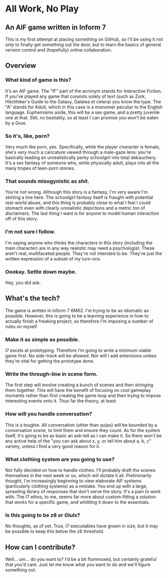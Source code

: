 # All Work, No Play
## An AIF game written in Inform 7

This is my first attempt at placing something on GitHub, so I'll be using it not only to finally get something out the door, but to learn the basics of general version control and (hopefully) online collaboration.

## Overview
### What kind of game is this?

It's an AIF game. The "IF" part of the acronym stands for Interactive Fiction. If you've played any game that consists solely of text (such as Zork, Hitchhiker's Guide to the Galaxy, Galatea et cetera) you know the type. The "A" stands for Adult, which in this case is a misnomer peculiar to the English language. Euphemisms aside, this will be a sex game, and a pretty juvenile one at that. Still, no bestiality, so at least I can promise you won't be eaten by a Grue.

### So it's, like, porn?

Very much like porn, yes. Specifically, while the player character is female, she's very much a caricature viewed through a male-gaze lens: you're basically leading an unrealistically perky schoolgirl into total debauchery. It's a sex fantasy of someone who, while physically adult, plays into all the many tropes of teen-porn stories.

### That sounds misogynistic as _shit_.

You're not wrong. Although this story _is_ a fantasy, I'm very aware I'm skirting a line here. The schoolgirl fantasy itself is fraught with potential real-world abuse, and this thing is probably close to what I feel I could stomach even with clearly unrealistic depictions and a metric ton of disclaimers. The last thing I want is for anyone to model human interaction off of this story.

### I'm not sure I follow.

I'm saying anyone who thinks the characters in this story (including the main character) are in any way realistic may need a psychologist. These aren't real, multifaceted people. They're not intended to be. They're just the written expression of a subset of my turn-ons.

### Oookay. Settle down maybe.

Hey, you did ask.

## What's the tech?

The game is written in Inform 7 6M62. I'm trying to be as idiomatic as possible. However, this is going to be a learning experience in how to actually finish a freaking project, so therefore I'm imposing a number of rules on myself.

### Make it as simple as possible.

I7 excels at prototyping. Therefore I'm going to write a minimum viable game first. No side-track will be allowed. Nor will I add extensions unless they're vital for getting the prototype done.

### Write the through-line in scene form.

The first step will involve creating a bunch of scenes and then stringing them together. This will have the benefit of focusing on cool gameplay moments rather than first creating the game loop and then trying to impose interesting events onto it. Thus far the theory, at least.

### How will you handle conversation?

This is a toughie. All conversation (other than quips) will be bounded by a conversation _scene_, to limit them and ensure they count. As for the system itself, it's going to be as basic an ask-tell as I can make it. So there won't be any active help of the "you can ask about x, y, or tell him about a, b, c" variety, unless I find a very good reason for it.

### What clothing system are you going to use?

Not fully decided on how to handle clothes. I'll probably draft the scenes themselves in the next week or so, which will dictate it all. Preliminarily thought, I'm increasingly beginning to view elaborate AIF systems (particularly clothing systems) as a mistake. You end up with a large, sprawling library of responses that don't serve the story. It's a pain to work with. The I7 ethos, to me, seems far more about custom-fitting a solution that works for a specific game, and whittling it down to the essentials.

### Is this going to be z8 or Glulx?

No thoughts, as of yet. True, I7 executables have grown in size, but it may be possible to keep this below the z8 threshold.

## How can I contribute?

Well... um... do you want to? I'd be a bit flummoxed, but certainly grateful that you'd care. Just let me know what you want to do and we'll figure something out.
